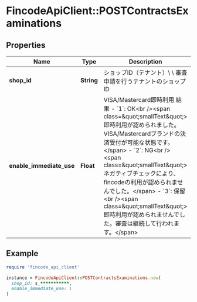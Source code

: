 # FincodeApiClient::POSTContractsExaminations

## Properties

| Name | Type | Description | Notes |
| ---- | ---- | ----------- | ----- |
| **shop_id** | **String** | ショップID（テナント）\\ \\ 審査申請を行うテナントのショップID  | [optional] |
| **enable_immediate_use** | **Float** | VISA/Mastercard即時利用 結果  - &#x60;1&#x60;: OK&lt;br /&gt;&lt;span class&#x3D;\&quot;smallText\&quot;&gt;即時利用が認められました。VISA/Mastercardブランドの決済受付が可能な状態です。&lt;/span&gt; - &#x60;2&#x60;: NG&lt;br /&gt;&lt;span class&#x3D;\&quot;smallText\&quot;&gt;ネガティブチェックにより、fincodeの利用が認められませんでした。&lt;/span&gt; - &#x60;3&#x60;: 保留&lt;br /&gt;&lt;span class&#x3D;\&quot;smallText\&quot;&gt;即時利用が認められませんでした。審査は継続して行われます。&lt;/span&gt;  | [optional] |

## Example

```ruby
require 'fincode_api_client'

instance = FincodeApiClient::POSTContractsExaminations.new(
  shop_id: s_***********,
  enable_immediate_use: 1
)
```

